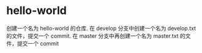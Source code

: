 # hello-world
创建⼀个名为 hello-world 的仓库.
在 develop 分⽀中创建⼀个名为 develop.txt 的⽂件，提交⼀个 commit.
在 master 分⽀中再创建⼀个名为 master.txt 的⽂件，提交⼀个 commit
